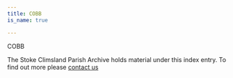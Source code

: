```yaml
---
title: COBB
is_name: true

---
```


COBB


The Stoke Climsland Parish Archive holds material under this index entry. To find out more please [contact us](/contact/)
